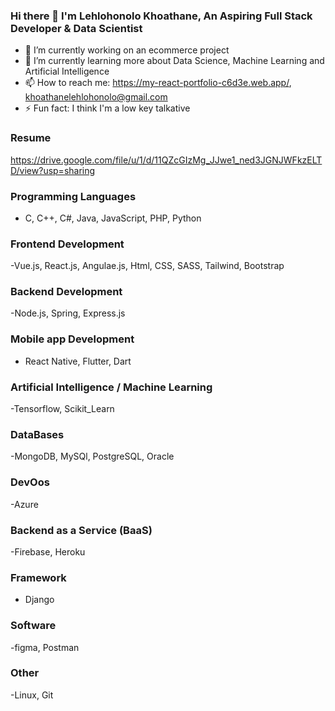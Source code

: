 ### Hi there 👋 I'm Lehlohonolo Khoathane, An Aspiring Full Stack Developer & Data Scientist

- 🔭 I’m currently working on an ecommerce project
- 🌱 I’m currently learning more about Data Science, Machine Learning and Artificial Intelligence
- 📫 How to reach me: https://my-react-portfolio-c6d3e.web.app/, khoathanelehlohonolo@gmail.com
- ⚡ Fun fact: I think I'm a low key talkative

### Resume
https://drive.google.com/file/u/1/d/11QZcGIzMg_JJwe1_ned3JGNJWFkzELTD/view?usp=sharing

### Programming Languages
- C, C++, C#, Java, JavaScript, PHP, Python

### Frontend Development
-Vue.js, React.js, Angulae.js, Html, CSS, SASS, Tailwind, Bootstrap

### Backend Development
-Node.js, Spring, Express.js

### Mobile app Development
- React Native, Flutter, Dart

### Artificial Intelligence / Machine Learning
-Tensorflow, Scikit_Learn

### DataBases
-MongoDB, MySQl, PostgreSQL, Oracle

### DevOos
-Azure

### Backend as a Service (BaaS)
-Firebase, Heroku

### Framework
- Django

### Software
-figma, Postman

### Other
-Linux, Git
